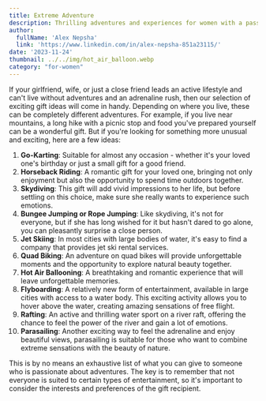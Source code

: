 ```yaml
---
title: Extreme Adventure
description: Thrilling adventures and experiences for women with a passion for adrenaline.
author:
  fullName: 'Alex Nepsha'
  link: 'https://www.linkedin.com/in/alex-nepsha-851a23115/'
date: '2023-11-24'
thumbnail: ../../img/hot_air_balloon.webp
category: "for-women"
---
```


If your girlfriend, wife, or just a close friend leads an active lifestyle and can't live without adventures and an adrenaline rush, then our selection of exciting gift ideas will come in handy. Depending on where you live, these can be completely different adventures. For example, if you live near mountains, a long hike with a picnic stop and food you've prepared yourself can be a wonderful gift. But if you're looking for something more unusual and exciting, here are a few ideas:

1. **Go-Karting**: Suitable for almost any occasion - whether it's your loved one's birthday or just a small gift for a good friend.
2. **Horseback Riding**: A romantic gift for your loved one, bringing not only enjoyment but also the opportunity to spend time outdoors together.
3. **Skydiving**: This gift will add vivid impressions to her life, but before settling on this choice, make sure she really wants to experience such emotions.
4. **Bungee Jumping or Rope Jumping**: Like skydiving, it's not for everyone, but if she has long wished for it but hasn't dared to go alone, you can pleasantly surprise a close person.
5. **Jet Skiing**: In most cities with large bodies of water, it's easy to find a company that provides jet ski rental services.
6. **Quad Biking**: An adventure on quad bikes will provide unforgettable moments and the opportunity to explore natural beauty together.
7. **Hot Air Ballooning**: A breathtaking and romantic experience that will leave unforgettable memories.
8. **Flyboarding**: A relatively new form of entertainment, available in large cities with access to a water body. This exciting activity allows you to hover above the water, creating amazing sensations of free flight.
9. **Rafting**: An active and thrilling water sport on a river raft, offering the chance to feel the power of the river and gain a lot of emotions.
10. **Parasailing**: Another exciting way to feel the adrenaline and enjoy beautiful views, parasailing is suitable for those who want to combine extreme sensations with the beauty of nature.

This is by no means an exhaustive list of what you can give to someone who is passionate about adventures. The key is to remember that not everyone is suited to certain types of entertainment, so it's important to consider the interests and preferences of the gift recipient.
